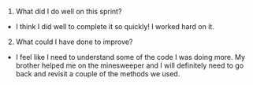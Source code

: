 1. What did I do well on this sprint?
 - I think I did well to complete it so quickly! I worked hard on it.

 2. What could I have done to improve?
  - I feel like I need to understand some of the code I was doing more. My brother helped me on the minesweeper and I will definitely need to go back and revisit a couple of the methods we used.
